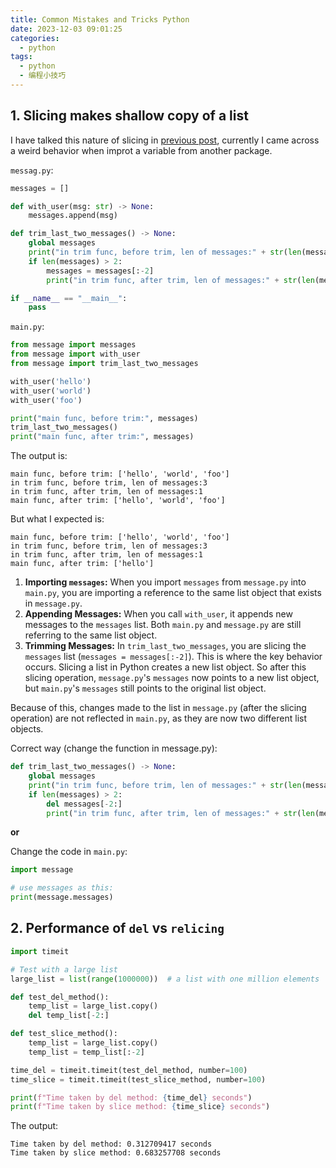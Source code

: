 ```yaml
---
title: Common Mistakes and Tricks Python
date: 2023-12-03 09:01:25
categories:
  - python
tags:
  - python
  - 编程小技巧 
---
```


## 1. Slicing makes shallow copy of a list

I have talked this nature of slicing in [previous post](https://davidzhu.xyz/post/python/basics/001-collections/), currently I came across a weird behavior when improt a variable from another package. 

`messag.py`:

```python
messages = []

def with_user(msg: str) -> None:
    messages.append(msg)

def trim_last_two_messages() -> None:
    global messages
    print("in trim func, before trim, len of messages:" + str(len(messages)))
    if len(messages) > 2:
        messages = messages[:-2]
        print("in trim func, after trim, len of messages:" + str(len(messages)))

if __name__ == "__main__":
    pass
```

`main.py`:

```python
from message import messages
from message import with_user
from message import trim_last_two_messages

with_user('hello')
with_user('world')
with_user('foo')

print("main func, before trim:", messages)
trim_last_two_messages()
print("main func, after trim:", messages)
```

The output is:

```
main func, before trim: ['hello', 'world', 'foo']
in trim func, before trim, len of messages:3
in trim func, after trim, len of messages:1
main func, after trim: ['hello', 'world', 'foo']
```

But what I expected is:

```
main func, before trim: ['hello', 'world', 'foo']
in trim func, before trim, len of messages:3
in trim func, after trim, len of messages:1
main func, after trim: ['hello']
```

1. **Importing `messages`:** When you import `messages` from `message.py` into `main.py`, you are importing a reference to the same list object that exists in `message.py`.
2. **Appending Messages:** When you call `with_user`, it appends new messages to the `messages` list. Both `main.py` and `message.py` are still referring to the same list object.
3. **Trimming Messages:** In `trim_last_two_messages`, you are slicing the `messages` list (`messages = messages[:-2]`). This is where the key behavior occurs. Slicing a list in Python creates a new list object. So after this slicing operation, `message.py`'s `messages` now points to a new list object, but `main.py`'s `messages` still points to the original list object.

Because of this, changes made to the list in `message.py` (after the slicing operation) are not reflected in `main.py`, as they are now two different list objects.

Correct way (change the function in message.py):

```python
def trim_last_two_messages() -> None:
    global messages
    print("in trim func, before trim, len of messages:" + str(len(messages)))
    if len(messages) > 2:
        del messages[-2:]
        print("in trim func, after trim, len of messages:" + str(len(messages)))
```

**or** 

Change the code in `main.py`:

```py
import message

# use messages as this:
print(message.messages)
```

## 2. Performance of `del` vs `relicing`

```python
import timeit

# Test with a large list
large_list = list(range(1000000))  # a list with one million elements

def test_del_method():
    temp_list = large_list.copy()
    del temp_list[-2:]

def test_slice_method():
    temp_list = large_list.copy()
    temp_list = temp_list[:-2]

time_del = timeit.timeit(test_del_method, number=100)
time_slice = timeit.timeit(test_slice_method, number=100)

print(f"Time taken by del method: {time_del} seconds")
print(f"Time taken by slice method: {time_slice} seconds")
```

The output:

```
Time taken by del method: 0.312709417 seconds
Time taken by slice method: 0.683257708 seconds
```

